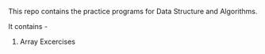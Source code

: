 This repo contains the practice programs for Data Structure and Algorithms.

It contains - 
1. Array Excercises
